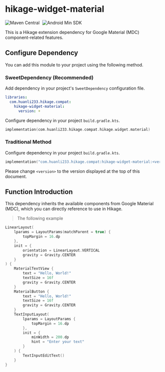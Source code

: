 # hikage-widget-material

![Maven Central](https://img.shields.io/maven-central/v/com.huanli233.hikage.compat/hikage-widget-material?logo=apachemaven&logoColor=orange)
<span style="margin-left: 5px"/>
![Android Min SDK](https://img.shields.io/badge/Min%20SDK-14-orange?logo=android)

This is a Hikage extension dependency for Google Material (MDC) component-related features.

## Configure Dependency

You can add this module to your project using the following method.

### SweetDependency (Recommended)

Add dependency in your project's `SweetDependency` configuration file.

```yaml
libraries:
  com.huanli233.hikage.compat:
    hikage-widget-material:
      version: +
```

Configure dependency in your project `build.gradle.kts`.

```kotlin
implementation(com.huanli233.hikage.compat.hikage.widget.material)
```

### Traditional Method

Configure dependency in your project `build.gradle.kts`.

```kotlin
implementation("com.huanli233.hikage.compat:hikage-widget-material:<version>")
```

Please change `<version>` to the version displayed at the top of this document.

## Function Introduction

This dependency inherits the available components from Google Material (MDC), which you can directly reference to use in Hikage.

> The following example

```kotlin
LinearLayout(
    lparams = LayoutParams(matchParent = true) {
        topMargin = 16.dp
    },
    init = {
        orientation = LinearLayout.VERTICAL
        gravity = Gravity.CENTER
    }
) {
    MaterialTextView {
        text = "Hello, World!"
        textSize = 16f
        gravity = Gravity.CENTER
    }
    MaterialButton {
        text = "Hello, World!"
        textSize = 16f
        gravity = Gravity.CENTER
    }
    TextInputLayout(
        lparams = LayoutParams {
            topMargin = 16.dp
        },
        init = {
            minWidth = 200.dp
            hint = "Enter your text"
        }
    ) {
        TextInputEditText()
    }
}
```